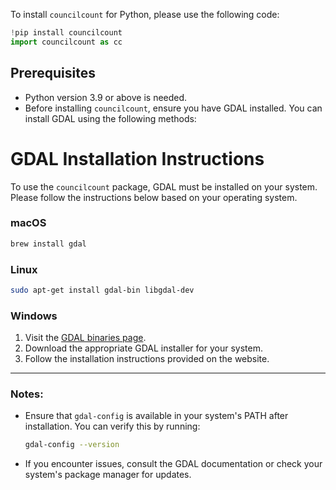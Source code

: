 To install `councilcount` for Python, please use the following code:

``` python
!pip install councilcount
import councilcount as cc
```

## Prerequisites

- Python version 3.9 or above is needed.
- Before installing `councilcount`, ensure you have GDAL installed. You can install GDAL using the following methods:

# GDAL Installation Instructions

To use the `councilcount` package, GDAL must be installed on your system. Please follow the instructions below based on your operating system.

### macOS
```bash
brew install gdal
```

### Linux
```bash
sudo apt-get install gdal-bin libgdal-dev
```

### Windows
1. Visit the [GDAL binaries page](https://www.gisinternals.com/release.php).
2. Download the appropriate GDAL installer for your system.
3. Follow the installation instructions provided on the website.

---

### Notes:
- Ensure that `gdal-config` is available in your system's PATH after installation. You can verify this by running:

  ```bash
  gdal-config --version
  ```
- If you encounter issues, consult the GDAL documentation or check your system's package manager for updates.


